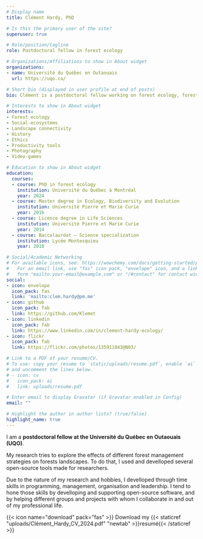 ```yaml
---
# Display name
title: Clément Hardy, PhD

# Is this the primary user of the site?
superuser: true

# Role/position/tagline
role: Postdoctoral fellow in forest ecology

# Organizations/Affiliations to show in About widget
organizations:
- name: Université du Québec en Outaouais
  url: https://uqo.ca/

# Short bio (displayed in user profile at end of posts)
bio: Clément is a postdoctoral fellow working on forest ecology, forest management, spatially explicit modelling and functional connectivity. He's also interested in history, ethics, productivity tools, video-games and photography.

# Interests to show in About widget
interests:
- Forest ecology
- Social-ecosystems
- Landscape connectivity
- History
- Ethics
- Productivity tools
- Photography
- Video-games

# Education to show in About widget
education:
  courses:
  - course: PhD in forest ecology
    institution: Université du Québec à Montréal
    year: 2024
  - course: Master degree in Ecology, Biodiversity and Evolution
    institution: Université Pierre et Marie Curie
    year: 2016
  - course: Licence degree in Life Sciences
    institution: Université Pierre et Marie Curie
    year: 2014
  - course: Baccalauréat – Science specialization
    institution: Lycée Montesquieu
    year: 2010

# Social/Academic Networking
# For available icons, see: https://wowchemy.com/docs/getting-started/page-builder/#icons
#   For an email link, use "fas" icon pack, "envelope" icon, and a link in the
#   form "mailto:your-email@example.com" or "/#contact" for contact widget.
social:
- icon: envelope
  icon_pack: fas
  link: 'mailto:clem.hardy@pm.me'
- icon: github
  icon_pack: fab
  link: https://github.com/Klemet
- icon: linkedin
  icon_pack: fab
  link: https://www.linkedin.com/in/clement-hardy-ecology/
- icon: flickr
  icon_pack: fab
  link: https://flickr.com/photos/135911843@N03/

# Link to a PDF of your resume/CV.
# To use: copy your resume to `static/uploads/resume.pdf`, enable `ai` icons in `params.toml`, 
# and uncomment the lines below.
# - icon: cv
#   icon_pack: ai
#   link: uploads/resume.pdf

# Enter email to display Gravatar (if Gravatar enabled in Config)
email: ""

# Highlight the author in author lists? (true/false)
highlight_name: true
---
```


I am a **postdoctoral fellow at the Université du Québec en Outaouais (UQO)**.

My research tries to explore the effects of different forest management strategies on forests landscapes. To do that, I used and develloped several open-source tools made for researchers.

Due to the nature of my research and hobbies, I develloped through time skills in programming, management, organisation and leadership. I tend to hone those skills by develloping and supporting open-source software, and by helping different groups and projects with whom I collaborate in and out of my professional life. 

{{< icon name="download" pack="fas" >}} Download my {{< staticref "uploads/Clément_Hardy_CV_2024.pdf" "newtab" >}}resumé{{< /staticref >}}
